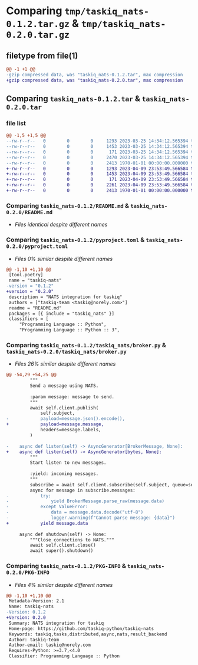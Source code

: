 # Comparing `tmp/taskiq_nats-0.1.2.tar.gz` & `tmp/taskiq_nats-0.2.0.tar.gz`

## filetype from file(1)

```diff
@@ -1 +1 @@
-gzip compressed data, was "taskiq_nats-0.1.2.tar", max compression
+gzip compressed data, was "taskiq_nats-0.2.0.tar", max compression
```

## Comparing `taskiq_nats-0.1.2.tar` & `taskiq_nats-0.2.0.tar`

### file list

```diff
@@ -1,5 +1,5 @@
--rw-r--r--   0        0        0     1293 2023-03-25 14:34:12.565394 taskiq_nats-0.1.2/README.md
--rw-r--r--   0        0        0     1453 2023-03-25 14:34:12.565394 taskiq_nats-0.1.2/pyproject.toml
--rw-r--r--   0        0        0      171 2023-03-25 14:34:12.565394 taskiq_nats-0.1.2/taskiq_nats/__init__.py
--rw-r--r--   0        0        0     2470 2023-03-25 14:34:12.565394 taskiq_nats-0.1.2/taskiq_nats/broker.py
--rw-r--r--   0        0        0     2413 1970-01-01 00:00:00.000000 taskiq_nats-0.1.2/PKG-INFO
+-rw-r--r--   0        0        0     1293 2023-04-09 23:53:49.566584 taskiq_nats-0.2.0/README.md
+-rw-r--r--   0        0        0     1453 2023-04-09 23:53:49.566584 taskiq_nats-0.2.0/pyproject.toml
+-rw-r--r--   0        0        0      171 2023-04-09 23:53:49.566584 taskiq_nats-0.2.0/taskiq_nats/__init__.py
+-rw-r--r--   0        0        0     2261 2023-04-09 23:53:49.566584 taskiq_nats-0.2.0/taskiq_nats/broker.py
+-rw-r--r--   0        0        0     2413 1970-01-01 00:00:00.000000 taskiq_nats-0.2.0/PKG-INFO
```

### Comparing `taskiq_nats-0.1.2/README.md` & `taskiq_nats-0.2.0/README.md`

 * *Files identical despite different names*

### Comparing `taskiq_nats-0.1.2/pyproject.toml` & `taskiq_nats-0.2.0/pyproject.toml`

 * *Files 0% similar despite different names*

```diff
@@ -1,10 +1,10 @@
 [tool.poetry]
 name = "taskiq-nats"
-version = "0.1.2"
+version = "0.2.0"
 description = "NATS integration for taskiq"
 authors = ["taskiq-team <taskiq@norely.com>"]
 readme = "README.md"
 packages = [{ include = "taskiq_nats" }]
 classifiers = [
     "Programming Language :: Python",
     "Programming Language :: Python :: 3",
```

### Comparing `taskiq_nats-0.1.2/taskiq_nats/broker.py` & `taskiq_nats-0.2.0/taskiq_nats/broker.py`

 * *Files 26% similar despite different names*

```diff
@@ -54,29 +54,25 @@
         """
         Send a message using NATS.
 
         :param message: message to send.
         """
         await self.client.publish(
             self.subject,
-            payload=message.json().encode(),
+            payload=message.message,
             headers=message.labels,
         )
 
-    async def listen(self) -> AsyncGenerator[BrokerMessage, None]:
+    async def listen(self) -> AsyncGenerator[bytes, None]:
         """
         Start listen to new messages.
 
         :yield: incoming messages.
         """
         subscribe = await self.client.subscribe(self.subject, queue=self.queue or "")
         async for message in subscribe.messages:
-            try:
-                yield BrokerMessage.parse_raw(message.data)
-            except ValueError:
-                data = message.data.decode("utf-8")
-                logger.warning(f"Cannot parse message: {data}")
+            yield message.data
 
     async def shutdown(self) -> None:
         """Close connections to NATS."""
         await self.client.close()
         await super().shutdown()
```

### Comparing `taskiq_nats-0.1.2/PKG-INFO` & `taskiq_nats-0.2.0/PKG-INFO`

 * *Files 4% similar despite different names*

```diff
@@ -1,10 +1,10 @@
 Metadata-Version: 2.1
 Name: taskiq-nats
-Version: 0.1.2
+Version: 0.2.0
 Summary: NATS integration for taskiq
 Home-page: https://github.com/taskiq-python/taskiq-nats
 Keywords: taskiq,tasks,distributed,async,nats,result_backend
 Author: taskiq-team
 Author-email: taskiq@norely.com
 Requires-Python: >=3.7,<4.0
 Classifier: Programming Language :: Python
```

